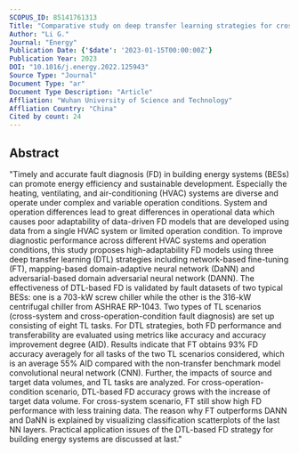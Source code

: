 ```yaml
---
SCOPUS_ID: 85141761313
Title: "Comparative study on deep transfer learning strategies for cross-system and cross-operation-condition building energy systems fault diagnosis"
Author: "Li G."
Journal: "Energy"
Publication Date: {'$date': '2023-01-15T00:00:00Z'}
Publication Year: 2023
DOI: "10.1016/j.energy.2022.125943"
Source Type: "Journal"
Document Type: "ar"
Document Type Description: "Article"
Affliation: "Wuhan University of Science and Technology"
Affliation Country: "China"
Cited by count: 24
---
```


## Abstract
"Timely and accurate fault diagnosis (FD) in building energy systems (BESs) can promote energy efficiency and sustainable development. Especially the heating, ventilating, and air-conditioning (HVAC) systems are diverse and operate under complex and variable operation conditions. System and operation differences lead to great differences in operational data which causes poor adaptability of data-driven FD models that are developed using data from a single HVAC system or limited operation condition. To improve diagnostic performance across different HVAC systems and operation conditions, this study proposes high-adaptability FD models using three deep transfer learning (DTL) strategies including network-based fine-tuning (FT), mapping-based domain-adaptive neural network (DaNN) and adversarial-based domain adversarial neural network (DANN). The effectiveness of DTL-based FD is validated by fault datasets of two typical BESs: one is a 703-kW screw chiller while the other is the 316-kW centrifugal chiller from ASHRAE RP-1043. Two types of TL scenarios (cross-system and cross-operation-condition fault diagnosis) are set up consisting of eight TL tasks. For DTL strategies, both FD performance and transferability are evaluated using metrics like accuracy and accuracy improvement degree (AID). Results indicate that FT obtains 93% FD accuracy averagely for all tasks of the two TL scenarios considered, which is an average 55% AID compared with the non-transfer benchmark model convolutional neural network (CNN). Further, the impacts of source and target data volumes, and TL tasks are analyzed. For cross-operation-condition scenario, DTL-based FD accuracy grows with the increase of target data volume. For cross-system scenario, FT still show high FD performance with less training data. The reason why FT outperforms DANN and DaNN is explained by visualizing classification scatterplots of the last NN layers. Practical application issues of the DTL-based FD strategy for building energy systems are discussed at last."

